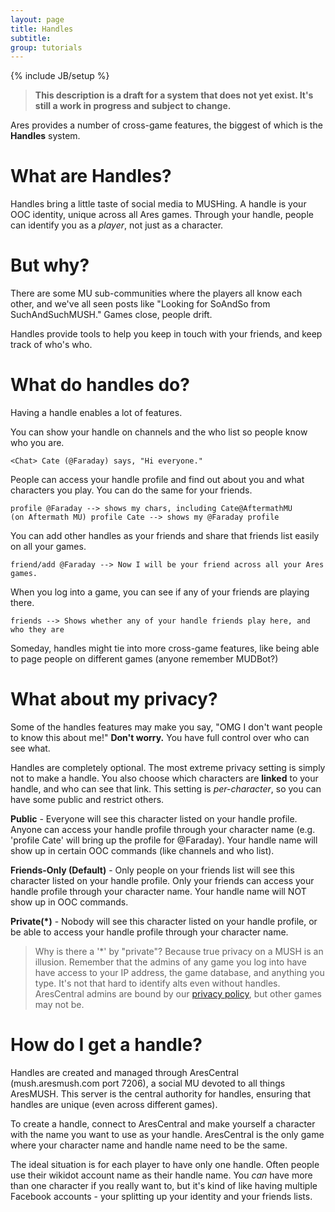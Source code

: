 ```yaml
---
layout: page
title: Handles
subtitle: 
group: tutorials
---
```

{% include JB/setup %}

> **This description is a draft for a system that does not yet exist.  It's still a work in progress and subject to change.**

Ares provides a number of cross-game features, the biggest of which is the **Handles** system.

# What are Handles?

Handles bring a little taste of social media to MUSHing. A handle is your OOC identity, unique across all Ares games.  Through your handle, people can identify you as a *player*, not just as a character.

# But why?

There are some MU sub-communities where the players all know each other, and we've all seen posts like "Looking for SoAndSo from SuchAndSuchMUSH."  Games close, people drift.

Handles provide tools to help you keep in touch with your friends, and keep track of who's who.

# What do handles do?

Having a handle enables a lot of features. 

You can show your handle on channels and the who list so people know who you are.

    <Chat> Cate (@Faraday) says, "Hi everyone."

People can access your handle profile and find out about you and what characters you play.  You can do the same for your friends.
    
    profile @Faraday --> shows my chars, including Cate@AftermathMU
    (on Aftermath MU) profile Cate --> shows my @Faraday profile
    
You can add other handles as your friends and share that friends list easily on all your games.

    friend/add @Faraday --> Now I will be your friend across all your Ares games.
    
When you log into a game, you can see if any of your friends are playing there.

    friends --> Shows whether any of your handle friends play here, and who they are

Someday, handles might tie into more cross-game features, like being able to page people on different games (anyone remember MUDBot?)

# What about my privacy?

Some of the handles features may make you say, "OMG I don't want people to know this about me!"  **Don't worry.**  You have full control over who can see what.

Handles are completely optional. The most extreme privacy setting is simply not to make a handle. You also choose which characters are **linked** to your handle, and who can see that link.   This setting is *per-character*, so you can have some public and restrict others.

**Public** - Everyone will see this character listed on your handle profile.  Anyone can access your handle profile through your character name (e.g. 'profile Cate' will bring up the profile for @Faraday).  Your handle name will show up in certain OOC commands (like channels and who list).  

**Friends-Only (Default)** - Only people on your friends list will see this character listed on your handle profile.  Only your friends can access your handle profile through your character name. Your handle name will NOT show up in OOC commands.  

**Private(*)** - Nobody will see this character listed on your handle profile, or be able to access your handle profile through your character name.

> Why is there a '*' by "private"?  Because true privacy on a MUSH is an illusion.  Remember that the admins of any game you log into have have access to your IP address, the game database, and anything you type.  It's not that hard to identify alts even without handles.  AresCentral admins are bound by our [privacy policy]({{site.siteroot}}/privacy.html), but other games may not be.

# How do I get a handle?

Handles are created and managed through AresCentral (mush.aresmush.com port 7206), a social MU devoted to all things AresMUSH.  This server is the central authority for handles, ensuring that handles are unique (even across different games).  

To create a handle, connect to AresCentral and make yourself a character with the name you want to use as your handle. AresCentral is the only game where your character name and handle name need to be the same.  

The ideal situation is for each player to have only one handle.  Often people use their wikidot account name as their handle name.  You *can* have more than one character if you really want to, but it's kind of like having multiple Facebook accounts - your splitting up your identity and your friends lists.
